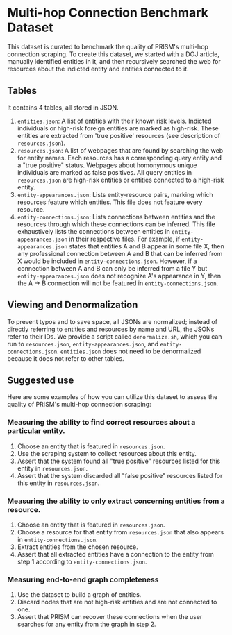 # Multi-hop Connection Benchmark Dataset
This dataset is curated to benchmark the quality of PRISM's multi-hop connection scraping. To create this dataset, we started with a DOJ article, manually identified entities in it, and then recursively searched the web for resources about the indicted entity and entities connected to it. 

## Tables
It contains 4 tables, all stored in JSON.

1. `entities.json`: A list of entities with their known risk levels. Indicted individuals or high-risk foreign entities are marked as high-risk. These entities are extracted from 'true positive' resources (see description of `resources.json`).
2. `resources.json`: A list of webpages that are found by searching the web for entity names. Each resources has a corresponding query entity and a "true positive" status. Webpages about homonymous unique individuals are marked as false positives. All query entities in `resources.json` are high-risk entities or entities connected to a high-risk entity.
3. `entity-appearances.json`: Lists entity-resource pairs, marking which resources feature which entities. This file does not feature every resource.
4. `entity-connections.json`: Lists connections between entities and the resources through which these connections can be inferred. This file exhaustively lists the connections between entities in `entity-appearances.json` in their respective files. For example, if `entity-appearances.json` states that entities A and B appear in some file X, then any professional connection between A and B that can be inferred from X would be included in `entity-connections.json`. However, if a connection between A and B can only be inferred from a file Y but `entity-appearances.json` does not recognize A's appearance in Y, then the A -> B connection will not be featured in `entity-connections.json`.

## Viewing and Denormalization
To prevent typos and to save space, all JSONs are normalized; instead of directly referring to entities and resources by name and URL, the JSONs refer to their IDs. We provide a script called `denormalize.sh`, which you can run to `resources.json`, `entity-appearances.json`, and `entity-connections.json`. `entities.json` does not need to be denormalized because it does not refer to other tables.

## Suggested use
Here are some examples of how you can utilize this dataset to assess the quality of PRISM's multi-hop connection scraping:

### Measuring the ability to find correct resources about a particular entity.
1. Choose an entity that is featured in `resources.json`.
2. Use the scraping system to collect resources about this entity.
3. Assert that the system found all "true positive" resources listed for this entity in `resources.json`.
3. Assert that the system discarded all "false positive" resources listed for this entity in `resources.json`.

### Measuring the ability to only extract concerning entities from a resource.
1. Choose an entity that is featured in `resources.json`.
2. Choose a resource for that entity from `resources.json` that also appears in `entity-connections.json`.
3. Extract entities from the chosen resource.
3. Assert that all extracted entities have a connection to the entity from step 1 according to `entity-connections.json`.

### Measuring end-to-end graph completeness
1. Use the dataset to build a graph of entities.
2. Discard nodes that are not high-risk entities and are not connected to one.
3. Assert that PRISM can recover these connections when the user searches for any entity from the graph in step 2.
